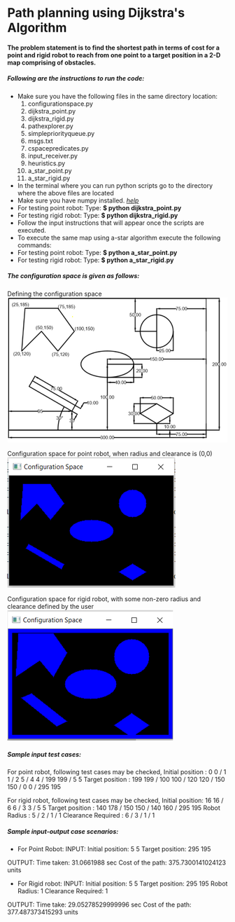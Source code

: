 # Path planning using Dijkstra's Algorithm

#### The problem statement is to find the shortest path in terms of cost for a point and rigid robot to reach from one point to a target position in a 2-D map comprising of obstacles.

##### Following are the instructions to run the code:
- Make sure you have the following files in the same directory location:
   1) configurationspace.py
   2) dijkstra_point.py
   3) dijkstra_rigid.py
   4) pathexplorer.py
   5) simplepriorityqueue.py
   6) msgs.txt
   7) cspacepredicates.py
   8) input_receiver.py
   9) heuristics.py
  10) a_star_point.py
  11) a_star_rigid.py
- In the terminal where you can run python scripts go to the directory where the above files are located
- Make sure you have numpy installed. *[help](https://docs.scipy.org/doc/numpy/user/install.html)*
- For testing point robot:  Type: **$ python dijkstra_point.py**
- For testing rigid robot:  Type: **$ python dijkstra_rigid.py**
- Follow the input instructions that will appear once the scripts are executed.
- To execute the same map using a-star algorithm execute the following commands:
- For testing point robot: Type: **$ python a_star_point.py**
- For testing rigid robot: Type: **$ python a_star_rigid.py**

##### The configuration space is given as follows:
Defining the configuration space
![alt text](./media/cspace_spec.PNG?raw=true "Configuration Space Specifications")

Configuration space for point robot, when radius and clearance is (0,0)
![alt text](./media/cspace_point.PNG?raw=true "Configuration Space for Point Robot")

Configuration space for rigid robot, with some non-zero radius and clearance defined by the user 
![alt text](./media/cspace_rigid.PNG?raw=true "Configuration Space for Rigid Robot")

##### Sample input test cases:
For point robot, following test cases may be checked,
Initial position : 0 0 / 1 1 / 2 5 / 4 4 / 199 199 / 5 5 
Target position : 199 199 / 100 100 / 120 120 / 150 150 / 0 0 / 295 195

For rigid robot, following test cases may be checked,
Initial position: 16 16 / 6 6 / 3 3 / 5 5
Target position : 140 178 / 150 150 / 140 160 / 295 195
Robot Radius : 5 / 2 / 1 / 1
Clearance Required : 6 / 3 / 1 / 1

##### Sample input-output case scenarios:
- For Point Robot:
INPUT:
Initial position: 5 5
Target position: 295 195

OUTPUT:
Time taken: 31.0661988 sec
Cost of the path: 375.7300141024123 units

- For Rigid robot:
INPUT:
Initial position: 5 5
Target position: 295 195
Robot Radius: 1
Clearance Required: 1

OUTPUT:
Time take: 29.05278529999996 sec
Cost of the path: 377.487373415293 units



